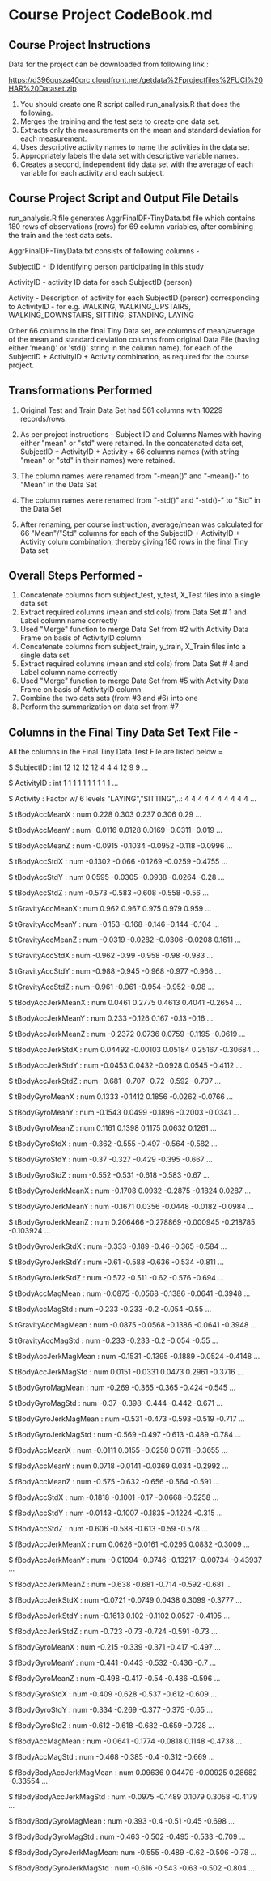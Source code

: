 
Course Project CodeBook.md
==========================

Course Project Instructions 
----------------------------

Data for the project can be downloaded from following link : 

https://d396qusza40orc.cloudfront.net/getdata%2Fprojectfiles%2FUCI%20HAR%20Dataset.zip 

1. You should create one R script called run_analysis.R that does the following. 
2. Merges the training and the test sets to create one data set.
3. Extracts only the measurements on the mean and standard deviation for each measurement. 
4. Uses descriptive activity names to name the activities in the data set
5. Appropriately labels the data set with descriptive variable names. 
6. Creates a second, independent tidy data set with the average of each variable for each activity and each subject. 


Course Project Script and Output File Details
---------------------------------------------

run_analysis.R file generates AggrFinalDF-TinyData.txt file which contains 180 rows of observations (rows) for 69 column variables, after combining the train and the test data sets.

AggrFinalDF-TinyData.txt consists of following columns -

SubjectID - ID identifying person participating in this study

ActivityID - activity ID data for each SubjectID (person)

Activity   - Description of activity for each SubjectID (person) corresponding to ActivityID 
		    - for e.g. WALKING, WALKING_UPSTAIRS, WALKING_DOWNSTAIRS, SITTING, STANDING, LAYING

Other 66 columns in the final Tiny Data set, are columns of mean/average of the mean and standard deviation columns from original Data File (having either 'mean()' or 'std()' string in the column name), for each of the SubjectID + ActivityID + Activity combination, as required for the course project.

Transformations Performed
-------------------------
1. Original Test and Train Data Set had 561 columns with 10229 records/rows.

2. As per project instructions - Subject ID and Columns Names with having either "mean" or "std" were retained.
   In the concatenated data set, SubjectID + ActivityID + Activity + 66 columns names (with string "mean" or "std" in their names) were retained.

3. The column names were renamed from "-mean()" and "-mean()-" to "Mean" in the Data Set
4. The column names were renamed from "-std()" and "-std()-" to "Std" in the Data Set
5. After renaming, per course instruction, average/mean was calculated for 66 "Mean"/"Std" columns for each of the
   SubjectID + ActivityID + Activity colum combination, thereby giving 180 rows in the final Tiny Data set


Overall Steps Performed -
--------------------------
1. Concatenate columns from subject_test, y_test, X_Test files into a single data set
2. Extract required columns (mean and std cols) from Data Set # 1 and Label column name correctly
3. Used "Merge" function to merge Data Set from #2 with Activity Data Frame on basis of ActivityID column
4. Concatenate columns from subject_train, y_train, X_Train files into a single data set
5. Extract required columns (mean and std cols) from Data Set # 4 and Label column name correctly
6. Used "Merge" function to merge Data Set from #5 with Activity Data Frame on basis of ActivityID column
7. Combine the two data sets (from #3 and #6) into one
8. Perform the summarization on data set from #7


Columns in the Final Tiny Data Set Text File -
----------------------------------------------

All the columns in the Final Tiny Data Test File are listed below =

 $ SubjectID               : int  12 12 12 12 4 4 4 12 9 9 ...
 
 $ ActivityID              : int  1 1 1 1 1 1 1 1 1 1 ...
 
 $ Activity                : Factor w/ 6 levels "LAYING","SITTING",..: 4 4 4 4 4 4 4 4 4 4 ...
 
 $ tBodyAccMeanX           : num  0.228 0.303 0.237 0.306 0.29 ...
 
 $ tBodyAccMeanY           : num  -0.0116 0.0128 0.0169 -0.0311 -0.019 ...
 
 $ tBodyAccMeanZ           : num  -0.0915 -0.1034 -0.0952 -0.118 -0.0996 ...

 $ tBodyAccStdX            : num  -0.1302 -0.066 -0.1269 -0.0259 -0.4755 ...

 $ tBodyAccStdY            : num  0.0595 -0.0305 -0.0938 -0.0264 -0.28 ...

 $ tBodyAccStdZ            : num  -0.573 -0.583 -0.608 -0.558 -0.56 ...

 $ tGravityAccMeanX        : num  0.962 0.967 0.975 0.979 0.959 ...

 $ tGravityAccMeanY        : num  -0.153 -0.168 -0.146 -0.144 -0.104 ...

 $ tGravityAccMeanZ        : num  -0.0319 -0.0282 -0.0306 -0.0208 0.1611 ...

 $ tGravityAccStdX         : num  -0.962 -0.99 -0.958 -0.98 -0.983 ...

 $ tGravityAccStdY         : num  -0.988 -0.945 -0.968 -0.977 -0.966 ...

 $ tGravityAccStdZ         : num  -0.961 -0.961 -0.954 -0.952 -0.98 ...

 $ tBodyAccJerkMeanX       : num  0.0461 0.2775 0.4613 0.4041 -0.2654 ...

 $ tBodyAccJerkMeanY       : num  0.233 -0.126 0.167 -0.13 -0.16 ...

 $ tBodyAccJerkMeanZ       : num  -0.2372 0.0736 0.0759 -0.1195 -0.0619 ...

 $ tBodyAccJerkStdX        : num  0.04492 -0.00103 0.05184 0.25167 -0.30684 ...

 $ tBodyAccJerkStdY        : num  -0.0453 0.0432 -0.0928 0.0545 -0.4112 ...

 $ tBodyAccJerkStdZ        : num  -0.681 -0.707 -0.72 -0.592 -0.707 ...

 $ tBodyGyroMeanX          : num  0.1333 -0.1412 0.1856 -0.0262 -0.0766 ...

 $ tBodyGyroMeanY          : num  -0.1543 0.0499 -0.1896 -0.2003 -0.0341 ...

 $ tBodyGyroMeanZ          : num  0.1161 0.1398 0.1175 0.0632 0.1261 ...

 $ tBodyGyroStdX           : num  -0.362 -0.555 -0.497 -0.564 -0.582 ...

 $ tBodyGyroStdY           : num  -0.37 -0.327 -0.429 -0.395 -0.667 ...

 $ tBodyGyroStdZ           : num  -0.552 -0.531 -0.618 -0.583 -0.67 ...

 $ tBodyGyroJerkMeanX      : num  -0.1708 0.0932 -0.2875 -0.1824 0.0287 ...

 $ tBodyGyroJerkMeanY      : num  -0.1671 0.0356 -0.0448 -0.0182 -0.0984 ...

 $ tBodyGyroJerkMeanZ      : num  0.206466 -0.278869 -0.000945 -0.218785 -0.103924 ...

 $ tBodyGyroJerkStdX       : num  -0.333 -0.189 -0.46 -0.365 -0.584 ...

 $ tBodyGyroJerkStdY       : num  -0.61 -0.588 -0.636 -0.534 -0.811 ...

 $ tBodyGyroJerkStdZ       : num  -0.572 -0.511 -0.62 -0.576 -0.694 ...

 $ tBodyAccMagMean         : num  -0.0875 -0.0568 -0.1386 -0.0641 -0.3948 ...

 $ tBodyAccMagStd          : num  -0.233 -0.233 -0.2 -0.054 -0.55 ...

 $ tGravityAccMagMean      : num  -0.0875 -0.0568 -0.1386 -0.0641 -0.3948 ...

 $ tGravityAccMagStd       : num  -0.233 -0.233 -0.2 -0.054 -0.55 ...

 $ tBodyAccJerkMagMean     : num  -0.1531 -0.1395 -0.1889 -0.0524 -0.4148 ...

 $ tBodyAccJerkMagStd      : num  0.0151 -0.0331 0.0473 0.2961 -0.3716 ...

 $ tBodyGyroMagMean        : num  -0.269 -0.365 -0.365 -0.424 -0.545 ...

 $ tBodyGyroMagStd         : num  -0.37 -0.398 -0.444 -0.442 -0.671 ...

 $ tBodyGyroJerkMagMean    : num  -0.531 -0.473 -0.593 -0.519 -0.717 ...

 $ tBodyGyroJerkMagStd     : num  -0.569 -0.497 -0.613 -0.489 -0.784 ...

 $ fBodyAccMeanX           : num  -0.0111 0.0155 -0.0258 0.0711 -0.3655 ...

 $ fBodyAccMeanY           : num  0.0718 -0.0141 -0.0369 0.034 -0.2992 ...

 $ fBodyAccMeanZ           : num  -0.575 -0.632 -0.656 -0.564 -0.591 ...

 $ fBodyAccStdX            : num  -0.1818 -0.1001 -0.17 -0.0668 -0.5258 ...

 $ fBodyAccStdY            : num  -0.0143 -0.1007 -0.1835 -0.1224 -0.315 ...

 $ fBodyAccStdZ            : num  -0.606 -0.588 -0.613 -0.59 -0.578 ...

 $ fBodyAccJerkMeanX       : num  0.0626 -0.0161 -0.0295 0.0832 -0.3009 ...

 $ fBodyAccJerkMeanY       : num  -0.01094 -0.0746 -0.13217 -0.00734 -0.43937 ...

 $ fBodyAccJerkMeanZ       : num  -0.638 -0.681 -0.714 -0.592 -0.681 ...

 $ fBodyAccJerkStdX        : num  -0.0721 -0.0749 0.0438 0.3099 -0.3777 ...

 $ fBodyAccJerkStdY        : num  -0.1613 0.102 -0.1102 0.0527 -0.4195 ...

 $ fBodyAccJerkStdZ        : num  -0.723 -0.73 -0.724 -0.591 -0.73 ...

 $ fBodyGyroMeanX          : num  -0.215 -0.339 -0.371 -0.417 -0.497 ...

 $ fBodyGyroMeanY          : num  -0.441 -0.443 -0.532 -0.436 -0.7 ...

 $ fBodyGyroMeanZ          : num  -0.498 -0.417 -0.54 -0.486 -0.596 ...

 $ fBodyGyroStdX           : num  -0.409 -0.628 -0.537 -0.612 -0.609 ...

 $ fBodyGyroStdY           : num  -0.334 -0.269 -0.377 -0.375 -0.65 ...

 $ fBodyGyroStdZ           : num  -0.612 -0.618 -0.682 -0.659 -0.728 ...

 $ fBodyAccMagMean         : num  -0.0641 -0.1774 -0.0818 0.1148 -0.4738 ...

 $ fBodyAccMagStd          : num  -0.468 -0.385 -0.4 -0.312 -0.669 ...

 $ fBodyBodyAccJerkMagMean : num  0.09636 0.04479 -0.00925 0.28682 -0.33554 ...

 $ fBodyBodyAccJerkMagStd  : num  -0.0975 -0.1489 0.1079 0.3058 -0.4179 ...

 $ fBodyBodyGyroMagMean    : num  -0.393 -0.4 -0.51 -0.45 -0.698 ...

 $ fBodyBodyGyroMagStd     : num  -0.463 -0.502 -0.495 -0.533 -0.709 ...

 $ fBodyBodyGyroJerkMagMean: num  -0.555 -0.489 -0.62 -0.506 -0.78 ...

 $ fBodyBodyGyroJerkMagStd : num  -0.616 -0.543 -0.63 -0.502 -0.804 ...

